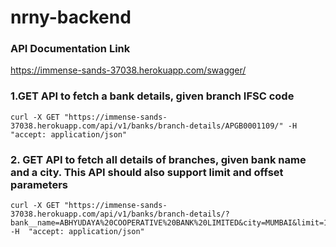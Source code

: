 # nrny-backend

### API Documentation Link
https://immense-sands-37038.herokuapp.com/swagger/
### 1.GET API to fetch a bank details, given branch IFSC code
```shell script
curl -X GET "https://immense-sands-37038.herokuapp.com/api/v1/banks/branch-details/APGB0001109/" -H  "accept: application/json"
```

### 2. GET API to fetch all details of branches, given bank name and a city. This API should also support limit and offset parameters
```shell script
curl -X GET "https://immense-sands-37038.herokuapp.com/api/v1/banks/branch-details/?bank__name=ABHYUDAYA%20COOPERATIVE%20BANK%20LIMITED&city=MUMBAI&limit=10&offset=11" -H  "accept: application/json"
```

